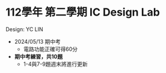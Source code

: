 # 112學年 第二學期 IC Design Lab

Design: YC LIN

- 2024/05/13 期中考
  - 電路功能正確可得60分
- **期中考練習，共10題**
  - 1-4與7-9題週末將進行更新
